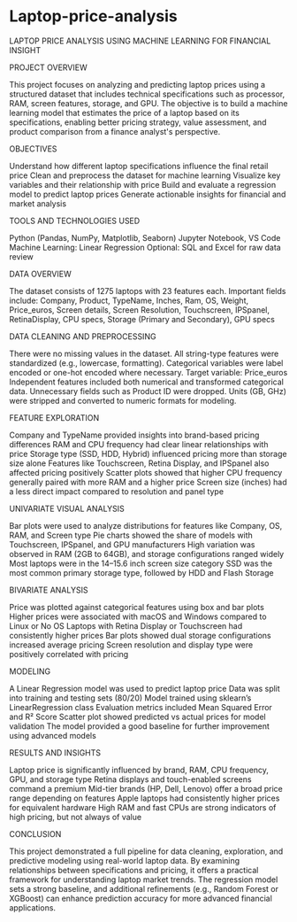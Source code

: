 # Laptop-price-analysis

LAPTOP PRICE ANALYSIS USING MACHINE LEARNING FOR FINANCIAL INSIGHT

PROJECT OVERVIEW

This project focuses on analyzing and predicting laptop prices using a structured dataset that includes technical specifications such as processor, RAM, screen features, storage, and GPU. The objective is to build a machine learning model that estimates the price of a laptop based on its specifications, enabling better pricing strategy, value assessment, and product comparison from a finance analyst's perspective.

OBJECTIVES

Understand how different laptop specifications influence the final retail price
Clean and preprocess the dataset for machine learning
Visualize key variables and their relationship with price
Build and evaluate a regression model to predict laptop prices
Generate actionable insights for financial and market analysis

TOOLS AND TECHNOLOGIES USED

Python (Pandas, NumPy, Matplotlib, Seaborn)
Jupyter Notebook, VS Code
Machine Learning: Linear Regression
Optional: SQL and Excel for raw data review

DATA OVERVIEW

The dataset consists of 1275 laptops with 23 features each. Important fields include:
Company, Product, TypeName, Inches, Ram, OS, Weight, Price_euros, Screen details, Screen Resolution, Touchscreen, IPSpanel, RetinaDisplay, CPU specs, Storage (Primary and Secondary), GPU specs

DATA CLEANING AND PREPROCESSING

There were no missing values in the dataset.
All string-type features were standardized (e.g., lowercase, formatting).
Categorical variables were label encoded or one-hot encoded where necessary.
Target variable: Price_euros
Independent features included both numerical and transformed categorical data.
Unnecessary fields such as Product ID were dropped.
Units (GB, GHz) were stripped and converted to numeric formats for modeling.

FEATURE EXPLORATION

Company and TypeName provided insights into brand-based pricing differences
RAM and CPU frequency had clear linear relationships with price
Storage type (SSD, HDD, Hybrid) influenced pricing more than storage size alone
Features like Touchscreen, Retina Display, and IPSpanel also affected pricing positively
Scatter plots showed that higher CPU frequency generally paired with more RAM and a higher price
Screen size (inches) had a less direct impact compared to resolution and panel type

UNIVARIATE VISUAL ANALYSIS

Bar plots were used to analyze distributions for features like Company, OS, RAM, and Screen type
Pie charts showed the share of models with Touchscreen, IPSpanel, and GPU manufacturers
High variation was observed in RAM (2GB to 64GB), and storage configurations ranged widely
Most laptops were in the 14–15.6 inch screen size category
SSD was the most common primary storage type, followed by HDD and Flash Storage

BIVARIATE ANALYSIS

Price was plotted against categorical features using box and bar plots
Higher prices were associated with macOS and Windows compared to Linux or No OS
Laptops with Retina Display or Touchscreen had consistently higher prices
Bar plots showed dual storage configurations increased average pricing
Screen resolution and display type were positively correlated with pricing

MODELING

A Linear Regression model was used to predict laptop price
Data was split into training and testing sets (80/20)
Model trained using sklearn’s LinearRegression class
Evaluation metrics included Mean Squared Error and R² Score
Scatter plot showed predicted vs actual prices for model validation
The model provided a good baseline for further improvement using advanced models

RESULTS AND INSIGHTS

Laptop price is significantly influenced by brand, RAM, CPU frequency, GPU, and storage type
Retina displays and touch-enabled screens command a premium
Mid-tier brands (HP, Dell, Lenovo) offer a broad price range depending on features
Apple laptops had consistently higher prices for equivalent hardware
High RAM and fast CPUs are strong indicators of high pricing, but not always of value

CONCLUSION

This project demonstrated a full pipeline for data cleaning, exploration, and predictive modeling using real-world laptop data. By examining relationships between specifications and pricing, it offers a practical framework for understanding laptop market trends. The regression model sets a strong baseline, and additional refinements (e.g., Random Forest or XGBoost) can enhance prediction accuracy for more advanced financial applications.
